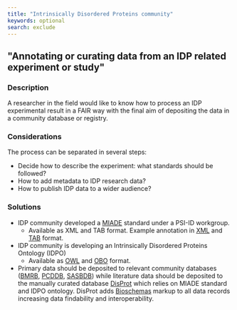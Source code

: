 ```yaml
---
title: "Intrinsically Disordered Proteins community"
keywords: optional
search: exclude
---
```



## "Annotating or curating data from an IDP related experiment or study"
 
### Description

A researcher in the field would like to know how to process an IDP experimental result in a FAIR way with the final aim of depositing the data in a community database or registry.

### Considerations
The process can be separated in several steps:
* Decide how to describe the experiment: what standards should be followed?
* How to add metadata to IDP research data?
* How to publish IDP data to a wider audience?

### Solutions
* IDP community developed a [MIADE](http://www.psidev.info/intrinsically-disordered-proteins-workgroup) standard under a PSI-ID workgroup.
  * Available as XML and TAB format. Example annotation in [XML](https://github.com/normandavey/HUPO-PSI-ID/blob/master/HUPO-PSI-ID_XML_format_compact_NFAT_example.xml) and [TAB](https://github.com/normandavey/HUPO-PSI-ID/blob/master/HUPO-PSI-ID_TAB_format.xlsx) format.
* IDP community is developing an Intrinsically Disordered Proteins Ontology (IDPO)
  * Available as [OWL](https://disprot.org/assets/data/idpontology_disprot_8_v0.1.0.owl) and [OBO](https://disprot.org/assets/data/idpontology_disprot_8_v0.1.0.obo) format.
* Primary data should be deposited to relevant community databases ([BMRB](http://www.bmrb.wisc.edu/), [PCDDB](https://pcddb.cryst.bbk.ac.uk/), [SASBDB](https://www.sasbdb.org/)) while literature data should be deposited to the manually curated database [DisProt](https://disprot.org/) which relies on MIADE standard and IDPO ontology. DisProt adds [Bioschemas](https://bioschemas.org/) markup to all data records increasing data findability and interoperability.
